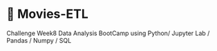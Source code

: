 # 🚀 Movies-ETL
Challenge Week8 Data Analysis BootCamp using Python/ Jupyter Lab / Pandas / Numpy / SQL
